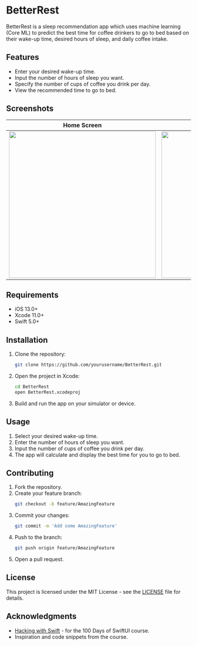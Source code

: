 # BetterRest

BetterRest is a sleep recommendation app which uses machine learning (Core ML) to predict the best time for coffee drinkers to go to bed based on their wake-up time, desired hours of sleep, and daily coffee intake.

## Features

- Enter your desired wake-up time.
- Input the number of hours of sleep you want.
- Specify the number of cups of coffee you drink per day.
- View the recommended time to go to bed.

## Screenshots

| Home Screen | Wake-Up Time Selection | Result Screen |
| :-: | :-: | :-: |
| <img src="https://github.com/user-attachments/assets/8cacff1a-ac2f-4f5b-9080-1aea24af559f" width="400"/> | <img src="https://github.com/user-attachments/assets/d3768c3d-e98b-4fed-b2b3-5dc5bdf133e0" width="400"/> | <img src="https://github.com/user-attachments/assets/08d9a27b-86f5-4228-b5bb-635aa4aab39f" width="400"/> |

## Requirements

- iOS 13.0+
- Xcode 11.0+
- Swift 5.0+

## Installation

1. Clone the repository:
    ```sh
    git clone https://github.com/yourusername/BetterRest.git
    ```
2. Open the project in Xcode:
    ```sh
    cd BetterRest
    open BetterRest.xcodeproj
    ```
3. Build and run the app on your simulator or device.

## Usage

1. Select your desired wake-up time.
2. Enter the number of hours of sleep you want.
3. Input the number of cups of coffee you drink per day.
4. The app will calculate and display the best time for you to go to bed.

## Contributing

1. Fork the repository.
2. Create your feature branch:
    ```sh
    git checkout -b feature/AmazingFeature
    ```
3. Commit your changes:
    ```sh
    git commit -m 'Add some AmazingFeature'
    ```
4. Push to the branch:
    ```sh
    git push origin feature/AmazingFeature
    ```
5. Open a pull request.

## License

This project is licensed under the MIT License - see the [LICENSE](LICENSE) file for details.

## Acknowledgments

- [Hacking with Swift](https://www.hackingwithswift.com/100) - for the 100 Days of SwiftUI course.
- Inspiration and code snippets from the course.
